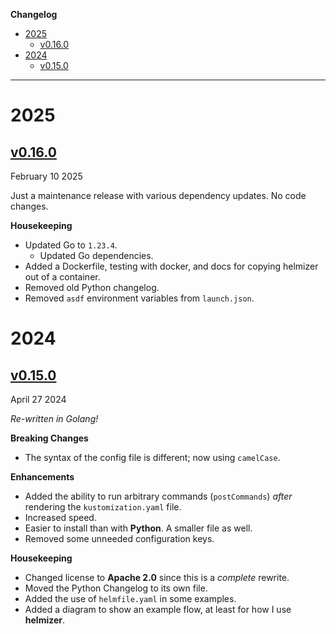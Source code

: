 **Changelog**

- [2025](#2025)
  - [v0.16.0](#v0160)
- [2024](#2024)
  - [v0.15.0](#v0150)

---

# 2025

## [v0.16.0](https://github.com/DaemonDude23/helmizer/releases/tag/v0.16.0)

February 10 2025

Just a maintenance release with various dependency updates. No code changes.

**Housekeeping**

- Updated Go to `1.23.4`.
  - Updated Go dependencies.
- Added a Dockerfile, testing with docker, and docs for copying helmizer out of a container.
- Removed old Python changelog.
- Removed `asdf` environment variables from `launch.json`.

# 2024

## [v0.15.0](https://github.com/DaemonDude23/helmizer/releases/tag/v0.15.0)

April 27 2024

_Re-written in Golang!_

**Breaking Changes**

- The syntax of the config file is different; now using `camelCase`.

**Enhancements**

- Added the ability to run arbitrary commands (`postCommands`) _after_ rendering the `kustomization.yaml` file.
- Increased speed.
- Easier to install than with **Python**. A smaller file as well.
- Removed some unneeded configuration keys.

**Housekeeping**

- Changed license to **Apache 2.0** since this is a _complete_ rewrite.
- Moved the Python Changelog to its own file.
- Added the use of `helmfile.yaml` in some examples.
- Added a diagram to show an example flow, at least for how I use **helmizer**.
